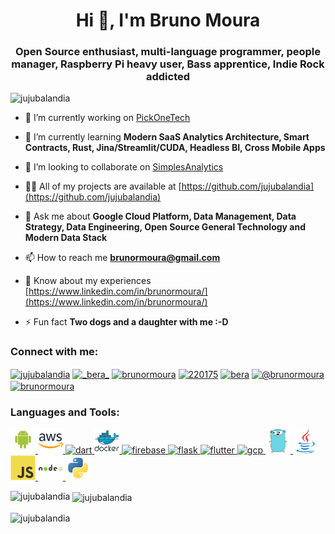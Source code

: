 <h1 align="center">Hi 👋, I'm Bruno Moura</h1>
<h3 align="center">Open Source enthusiast, multi-language programmer, people manager, Raspberry Pi heavy user, Bass apprentice, Indie Rock addicted</h3>

<p align="left"> <img src="https://komarev.com/ghpvc/?username=jujubalandia&label=Profile%20views&color=0e75b6&style=flat" alt="jujubalandia" /> </p>

- 🔭 I’m currently working on [PickOneTech](https://github.com/InovaHub/PickOneTech)

- 🌱 I’m currently learning **Modern SaaS Analytics Architecture, Smart Contracts, Rust, Jina/Streamlit/CUDA, Headless BI, Cross Mobile Apps**

- 👯 I’m looking to collaborate on [SimplesAnalytics](https://github.com/InovaHub/SimplesAnalytics)

- 👨‍💻 All of my projects are available at [https://github.com/jujubalandia](https://github.com/jujubalandia)

- 💬 Ask me about **Google Cloud Platform, Data Management, Data Strategy, Data Engineering, Open Source General Technology and Modern Data Stack**

- 📫 How to reach me **brunormoura@gmail.com**

- 📄 Know about my experiences [https://www.linkedin.com/in/brunormoura/](https://www.linkedin.com/in/brunormoura/)

- ⚡ Fun fact **Two dogs and a daughter with me :-D**

<h3 align="left">Connect with me:</h3>
<p align="left">
<a href="https://dev.to/jujubalandia" target="blank"><img align="center" src="https://raw.githubusercontent.com/rahuldkjain/github-profile-readme-generator/master/src/images/icons/Social/devto.svg" alt="jujubalandia" height="30" width="40" /></a>
<a href="https://twitter.com/_bera_" target="blank"><img align="center" src="https://raw.githubusercontent.com/rahuldkjain/github-profile-readme-generator/master/src/images/icons/Social/twitter.svg" alt="_bera_" height="30" width="40" /></a>
<a href="https://linkedin.com/in/brunormoura" target="blank"><img align="center" src="https://raw.githubusercontent.com/rahuldkjain/github-profile-readme-generator/master/src/images/icons/Social/linked-in-alt.svg" alt="brunormoura" height="30" width="40" /></a>
<a href="https://stackoverflow.com/users/220175" target="blank"><img align="center" src="https://raw.githubusercontent.com/rahuldkjain/github-profile-readme-generator/master/src/images/icons/Social/stack-overflow.svg" alt="220175" height="30" width="40" /></a>
<a href="https://kaggle.com/bera" target="blank"><img align="center" src="https://raw.githubusercontent.com/rahuldkjain/github-profile-readme-generator/master/src/images/icons/Social/kaggle.svg" alt="bera" height="30" width="40" /></a>
<a href="https://medium.com/@brunormoura" target="blank"><img align="center" src="https://raw.githubusercontent.com/rahuldkjain/github-profile-readme-generator/master/src/images/icons/Social/medium.svg" alt="@brunormoura" height="30" width="40" /></a>
<a href="https://www.hackerrank.com/brunormoura" target="blank"><img align="center" src="https://raw.githubusercontent.com/rahuldkjain/github-profile-readme-generator/master/src/images/icons/Social/hackerrank.svg" alt="brunormoura" height="30" width="40" /></a>
</p>

<h3 align="left">Languages and Tools:</h3>
<p align="left"> <a href="https://developer.android.com" target="_blank" rel="noreferrer"> <img src="https://raw.githubusercontent.com/devicons/devicon/master/icons/android/android-original-wordmark.svg" alt="android" width="40" height="40"/> </a> <a href="https://aws.amazon.com" target="_blank" rel="noreferrer"> <img src="https://raw.githubusercontent.com/devicons/devicon/master/icons/amazonwebservices/amazonwebservices-original-wordmark.svg" alt="aws" width="40" height="40"/> </a>  <a href="https://dart.dev" target="_blank" rel="noreferrer"> <img src="https://www.vectorlogo.zone/logos/dartlang/dartlang-icon.svg" alt="dart" width="40" height="40"/> </a> <a href="https://www.docker.com/" target="_blank" rel="noreferrer"> <img src="https://raw.githubusercontent.com/devicons/devicon/master/icons/docker/docker-original-wordmark.svg" alt="docker" width="40" height="40"/> </a>  <a href="https://firebase.google.com/" target="_blank" rel="noreferrer"> <img src="https://www.vectorlogo.zone/logos/firebase/firebase-icon.svg" alt="firebase" width="40" height="40"/> </a> <a href="https://flask.palletsprojects.com/" target="_blank" rel="noreferrer"> <img src="https://www.vectorlogo.zone/logos/pocoo_flask/pocoo_flask-icon.svg" alt="flask" width="40" height="40"/> </a> <a href="https://flutter.dev" target="_blank" rel="noreferrer"> <img src="https://www.vectorlogo.zone/logos/flutterio/flutterio-icon.svg" alt="flutter" width="40" height="40"/> </a> <a href="https://cloud.google.com" target="_blank" rel="noreferrer"> <img src="https://www.vectorlogo.zone/logos/google_cloud/google_cloud-icon.svg" alt="gcp" width="40" height="40"/> </a> <a href="https://golang.org" target="_blank" rel="noreferrer"> <img src="https://raw.githubusercontent.com/devicons/devicon/master/icons/go/go-original.svg" alt="go" width="40" height="40"/> </a>  <a href="https://www.java.com" target="_blank" rel="noreferrer"> <img src="https://raw.githubusercontent.com/devicons/devicon/master/icons/java/java-original.svg" alt="java" width="40" height="40"/> </a> <a href="https://developer.mozilla.org/en-US/docs/Web/JavaScript" target="_blank" rel="noreferrer"> <img src="https://raw.githubusercontent.com/devicons/devicon/master/icons/javascript/javascript-original.svg" alt="javascript" width="40" height="40"/> </a>  <a href="https://nodejs.org" target="_blank" rel="noreferrer"> <img src="https://raw.githubusercontent.com/devicons/devicon/master/icons/nodejs/nodejs-original-wordmark.svg" alt="nodejs" width="40" height="40"/> </a>  <a href="https://www.python.org" target="_blank" rel="noreferrer"> <img src="https://raw.githubusercontent.com/devicons/devicon/master/icons/python/python-original.svg" alt="python" width="40" height="40"/> </a>  </p>

<p><img align="left" src="https://github-readme-stats.vercel.app/api/top-langs?username=jujubalandia&show_icons=true&locale=en&layout=compact" alt="jujubalandia" /></p>

<p>&nbsp;<img align="center" src="https://github-readme-stats.vercel.app/api?username=jujubalandia&show_icons=true&locale=en" alt="jujubalandia" /></p>

<p><img align="center" src="https://github-readme-streak-stats.herokuapp.com/?user=jujubalandia&" alt="jujubalandia" /></p>

